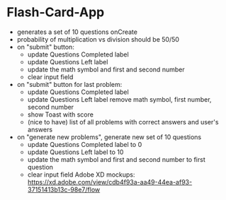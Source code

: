 # Flash-Card-App


- generates a set of 10 questions onCreate
- probability of multiplication vs division should be 50/50
- on "submit" button:
	- update Questions Completed label
	- update Questions Left label
	- update the math symbol and first and second number
	- clear input field
- on "submit" button for last problem:
	- update Questions Completed label
	- update Questions Left label
	remove math symbol, first number, second number
	- show Toast with score
	- (nice to have) list of all problems with correct answers and user's answers
- on "generate new problems", generate new set of 10 questions
	- update Questions Completed label to 0
	- update Questions Left label to 10
	- update the math symbol and first and second number to first question
	- clear input field
Adobe XD mockups: https://xd.adobe.com/view/cdb4f93a-aa49-44ea-af93-37151413b13c-98e7/flow 
